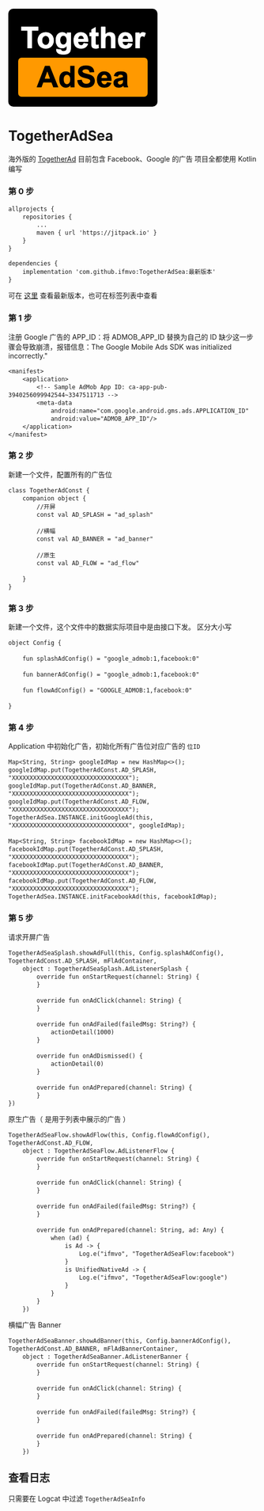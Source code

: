 ![TogetherAdSea](app/src/main/res/mipmap-xxhdpi/ic_logo.png)

# TogetherAdSea 

海外版的 [TogetherAd](http://a.i33.tv:3000/rocky/TogetherAd-Pro) 目前包含 Facebook、Google 的广告
项目全都使用 Kotlin 编写

### 第 0 步
```
allprojects {
    repositories {
        ...
        maven { url 'https://jitpack.io' }
    }
}
```
```
dependencies {
    implementation 'com.github.ifmvo:TogetherAdSea:最新版本'
}
```
可在 [这里](https://jitpack.io/#ifmvo/TogetherAdSea) 查看最新版本，也可在标签列表中查看

### 第 1 步
注册 Google 广告的 APP_ID：将 ADMOB_APP_ID 替换为自己的 ID
缺少这一步骤会导致崩溃，报错信息：The Google Mobile Ads SDK was initialized incorrectly."
```
<manifest>
    <application>
        <!-- Sample AdMob App ID: ca-app-pub-3940256099942544~3347511713 -->
        <meta-data
            android:name="com.google.android.gms.ads.APPLICATION_ID"
            android:value="ADMOB_APP_ID"/>
    </application>
</manifest>
```

### 第 2 步
新建一个文件，配置所有的广告位
```
class TogetherAdConst {
    companion object {
        //开屏
        const val AD_SPLASH = "ad_splash"

        //横幅
        const val AD_BANNER = "ad_banner"

        //原生
        const val AD_FLOW = "ad_flow"

    }
}
```

### 第 3 步
新建一个文件，这个文件中的数据实际项目中是由接口下发。
区分大小写
```
object Config {

    fun splashAdConfig() = "google_admob:1,facebook:0"

    fun bannerAdConfig() = "google_admob:1,facebook:0"

    fun flowAdConfig() = "GOOGLE_ADMOB:1,facebook:0"

}
```
### 第 4 步
Application 中初始化广告，初始化所有广告位对应广告的 ``位ID``
```
Map<String, String> googleIdMap = new HashMap<>();
googleIdMap.put(TogetherAdConst.AD_SPLASH, "XXXXXXXXXXXXXXXXXXXXXXXXXXXXXXXXX");
googleIdMap.put(TogetherAdConst.AD_BANNER, "XXXXXXXXXXXXXXXXXXXXXXXXXXXXXXXXX");
googleIdMap.put(TogetherAdConst.AD_FLOW, "XXXXXXXXXXXXXXXXXXXXXXXXXXXXXXXXX");
TogetherAdSea.INSTANCE.initGoogleAd(this, "XXXXXXXXXXXXXXXXXXXXXXXXXXXXXXXXX", googleIdMap);

Map<String, String> facebookIdMap = new HashMap<>();
facebookIdMap.put(TogetherAdConst.AD_SPLASH, "XXXXXXXXXXXXXXXXXXXXXXXXXXXXXXXXX");
facebookIdMap.put(TogetherAdConst.AD_BANNER, "XXXXXXXXXXXXXXXXXXXXXXXXXXXXXXXXX");
facebookIdMap.put(TogetherAdConst.AD_FLOW, "XXXXXXXXXXXXXXXXXXXXXXXXXXXXXXXXX");
TogetherAdSea.INSTANCE.initFacebookAd(this, facebookIdMap);
```

### 第 5 步
请求开屏广告
```
TogetherAdSeaSplash.showAdFull(this, Config.splashAdConfig(), TogetherAdConst.AD_SPLASH, mFlAdContainer,
    object : TogetherAdSeaSplash.AdListenerSplash {
        override fun onStartRequest(channel: String) {
        }
    
        override fun onAdClick(channel: String) {
        }
    
        override fun onAdFailed(failedMsg: String?) {
            actionDetail(1000)
        }
    
        override fun onAdDismissed() {
            actionDetail(0)
        }
    
        override fun onAdPrepared(channel: String) {
        }
})
```

原生广告（ 是用于列表中展示的广告 ）
```
TogetherAdSeaFlow.showAdFlow(this, Config.flowAdConfig(), TogetherAdConst.AD_FLOW,
    object : TogetherAdSeaFlow.AdListenerFlow {
        override fun onStartRequest(channel: String) {
        }

        override fun onAdClick(channel: String) {
        }

        override fun onAdFailed(failedMsg: String?) {
        }

        override fun onAdPrepared(channel: String, ad: Any) {
            when (ad) {
                is Ad -> {
                    Log.e("ifmvo", "TogetherAdSeaFlow:facebook")
                }
                is UnifiedNativeAd -> {
                    Log.e("ifmvo", "TogetherAdSeaFlow:google")
                }
            }
        }
    })
```

横幅广告 Banner
```
TogetherAdSeaBanner.showAdBanner(this, Config.bannerAdConfig(), TogetherAdConst.AD_BANNER, mFlAdBannerContainer, 
    object : TogetherAdSeaBanner.AdListenerBanner {
        override fun onStartRequest(channel: String) {
        }

        override fun onAdClick(channel: String) {
        }

        override fun onAdFailed(failedMsg: String?) {
        }

        override fun onAdPrepared(channel: String) {
        }
    })
```

## 查看日志
只需要在 Logcat 中过滤 ``TogetherAdSeaInfo``

